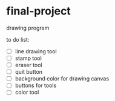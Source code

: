 # final-project
drawing program

to do list:
- [ ] line drawing tool 
- [ ] stamp tool
- [ ] eraser tool
- [ ] quit button
- [ ] background color for drawing canvas
- [ ] buttons for tools
- [ ] color tool
